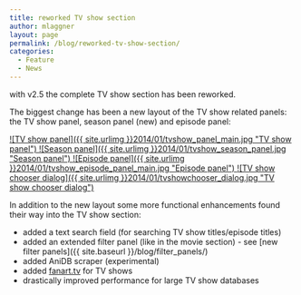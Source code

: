 ```yaml
---
title: reworked TV show section
author: mlaggner
layout: page
permalink: /blog/reworked-tv-show-section/
categories:
  - Feature
  - News
---
```

with v2.5 the complete TV show section has been reworked.

The biggest change has been a new layout of the TV show related panels: the TV show panel, season panel (new) and episode panel:<!--more-->

<a class="fancybox" href="{{ site.urlimg }}2014/01/tvshow_panel_main.jpg" rel="post" title="TV show panel">
![TV show panel]({{ site.urlimg }}2014/01/tvshow_panel_main.jpg "TV show panel")
</a>

<a class="fancybox" href="{{ site.urlimg }}2014/01/tvshow_season_panel.jpg" rel="post" title="Season panel">
![Season panel]({{ site.urlimg }}2014/01/tvshow_season_panel.jpg "Season panel")
</a>

<a class="fancybox" href="{{ site.urlimg }}2014/01/tvshow_episode_panel_main.jpg" rel="post" title="Episode panel">
![Episode panel]({{ site.urlimg }}2014/01/tvshow_episode_panel_main.jpg "Episode panel")
</a>

<a class="fancybox" href="{{ site.urlimg }}2014/01/tvshowchooser_dialog.jpg" rel="post" title="TV show chooser dialog">
![TV show chooser dialog]({{ site.urlimg }}2014/01/tvshowchooser_dialog.jpg "TV show chooser dialog")
</a>

In addition to the new layout some more functional enhancements found their way into the TV show section:

  * added a text search field (for searching TV show titles/episode titles)
  * added an extended filter panel (like in the movie section) - see [new filter panels]({{ site.baseurl }}/blog/filter_panels/)
  * added AniDB scraper (experimental)
  * added [fanart.tv](http://www.fanart.tv) for TV shows
  * drastically improved performance for large TV show databases
